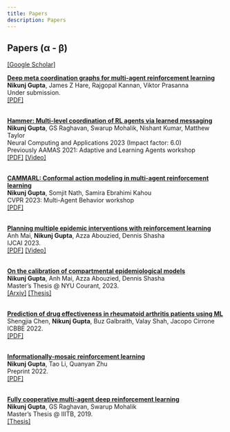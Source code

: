 ```yaml
---
title: Papers  
description: Papers 
---
```


## Papers (α - β) 

[[Google Scholar]](https://scholar.google.com/citations?hl=en&user=nargncAAAAAJ)

**<u>Deep meta coordination graphs for multi-agent reinforcement learning</u>**</br>
**Nikunj Gupta**, James Z Hare, Rajgopal Kannan, Viktor Prasanna</br>
Under submission. </br> 
[[PDF]](https://arxiv.org/pdf/2502.04028) </br></br> 

**<u>Hammer: Multi-level coordination of RL agents via learned messaging</u>** </br>
**Nikunj Gupta**, GS Raghavan, Swarup Mohalik, Nishant Kumar, Matthew Taylor</br>
Neural Computing and Applications 2023 (Impact factor: 6.0)</br>
Previously AAMAS 2021: Adaptive and Learning Agents workshop </br>
[[PDF]](https://link.springer.com/article/10.1007/s00521-023-09096-6) [[Video]](https://www.youtube.com/watch?v=-Jfrnz4pkDU&list=PLMfYW78nK2KEnL9WrZ54H7w5e0pj-PFa6&index=6) </br></br> 


**<u>CAMMARL: Conformal action modeling in multi-agent reinforcement learning</u>** </br>
**Nikunj Gupta**, Somjit Nath, Samira Ebrahimi Kahou</br>
CVPR 2023: Multi-Agent Behavior workshop </br>
[[PDF]](https://arxiv.org/abs/2306.11128v2) </br></br> 

**<u>Planning multiple epidemic interventions with reinforcement learning</u>**</br>
Anh Mai, **Nikunj Gupta**, Azza Abouzied, Dennis Shasha</br>
IJCAI 2023.</br>
[[PDF]](https://www.ijcai.org/proceedings/2023/0682.pdf) [[Video]](https://ijcai-23.org/video/?vid=39005564) </br></br> 

**<u>On the calibration of compartmental epidemiological models</u>** </br>
**Nikunj Gupta**, Anh Mai, Azza Abouzied, Dennis Shasha</br>
Master’s Thesis @ NYU Courant, 2023.</br>
[[Arxiv]](https://arxiv.org/abs/2312.05456) [[Thesis]](https://www.proquest.com/openview/8ab194c89295e8f0fe59684186a27810/1?pq-origsite=gscholar&cbl=18750&diss=y) </br></br> 

**<u>Prediction of drug effectiveness in rheumatoid arthritis patients using ML</u>** </br>
Shengjia Chen, **Nikunj Gupta**, Buz Galbraith, Valay Shah, Jacopo Cirrone </br>
ICBBE 2022.</br>
[[PDF]](https://dl.acm.org/doi/abs/10.1145/3574198.3574221) </br></br> 

**<u>Informationally-mosaic reinforcement learning</u>**</br>
**Nikunj Gupta**, Tao Li, Quanyan Zhu</br>
Preprint 2022.</br>
[[PDF]](https://drive.google.com/file/d/1QYbF4wL7wKx1v5zIljYOYH-cwc_Mlz0V/view) </br></br> 

**<u>Fully cooperative multi-agent deep reinforcement learning</u>**</br>
**Nikunj Gupta**, GS Raghavan, Swarup Mohalik</br>
Master’s Thesis @ IIITB, 2019.</br>
[[Thesis]](https://drive.google.com/file/d/1kg-QdGEBHOaxugPem_EOljDxD-UML8jO/view) </br></br> 
